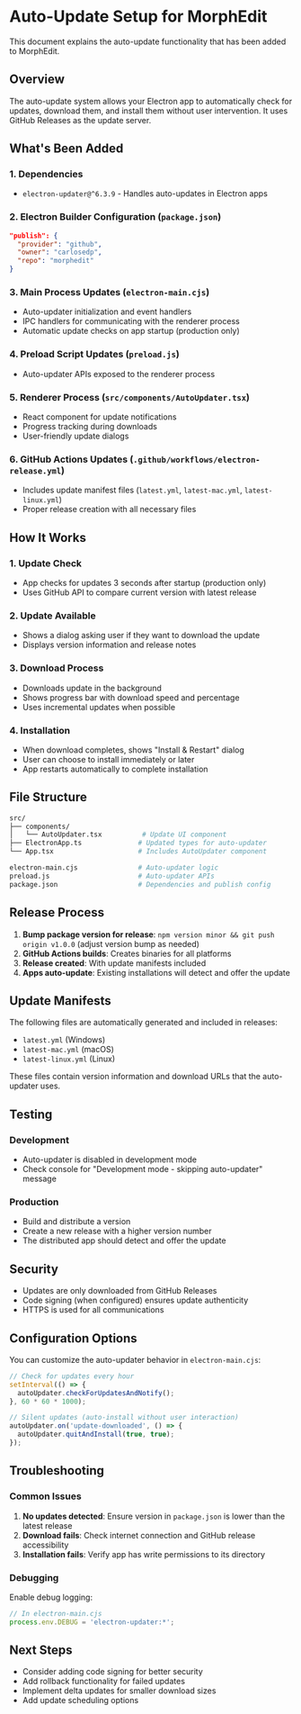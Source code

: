 # Auto-Update Setup for MorphEdit

This document explains the auto-update functionality that has been added to MorphEdit.

## Overview

The auto-update system allows your Electron app to automatically check for updates, download them, and install them without user intervention. It uses GitHub Releases as the update server.

## What's Been Added

### 1. **Dependencies**

- `electron-updater@^6.3.9` - Handles auto-updates in Electron apps

### 2. **Electron Builder Configuration** (`package.json`)

```json
"publish": {
  "provider": "github",
  "owner": "carlosedp",
  "repo": "morphedit"
}
```

### 3. **Main Process Updates** (`electron-main.cjs`)

- Auto-updater initialization and event handlers
- IPC handlers for communicating with the renderer process
- Automatic update checks on app startup (production only)

### 4. **Preload Script Updates** (`preload.js`)

- Auto-updater APIs exposed to the renderer process

### 5. **Renderer Process** (`src/components/AutoUpdater.tsx`)

- React component for update notifications
- Progress tracking during downloads
- User-friendly update dialogs

### 6. **GitHub Actions Updates** (`.github/workflows/electron-release.yml`)

- Includes update manifest files (`latest.yml`, `latest-mac.yml`, `latest-linux.yml`)
- Proper release creation with all necessary files

## How It Works

### 1. **Update Check**

- App checks for updates 3 seconds after startup (production only)
- Uses GitHub API to compare current version with latest release

### 2. **Update Available**

- Shows a dialog asking user if they want to download the update
- Displays version information and release notes

### 3. **Download Process**

- Downloads update in the background
- Shows progress bar with download speed and percentage
- Uses incremental updates when possible

### 4. **Installation**

- When download completes, shows "Install & Restart" dialog
- User can choose to install immediately or later
- App restarts automatically to complete installation

## File Structure

```sh
src/
├── components/
│   └── AutoUpdater.tsx          # Update UI component
├── ElectronApp.ts              # Updated types for auto-updater
└── App.tsx                     # Includes AutoUpdater component

electron-main.cjs               # Auto-updater logic
preload.js                      # Auto-updater APIs
package.json                    # Dependencies and publish config
```

## Release Process

1. **Bump package version for release**: `npm version minor && git push origin v1.0.0` (adjust version bump as needed)
2. **GitHub Actions builds**: Creates binaries for all platforms
3. **Release created**: With update manifests included
4. **Apps auto-update**: Existing installations will detect and offer the update

## Update Manifests

The following files are automatically generated and included in releases:

- `latest.yml` (Windows)
- `latest-mac.yml` (macOS)  
- `latest-linux.yml` (Linux)

These files contain version information and download URLs that the auto-updater uses.

## Testing

### Development

- Auto-updater is disabled in development mode
- Check console for "Development mode - skipping auto-updater" message

### Production

- Build and distribute a version
- Create a new release with a higher version number
- The distributed app should detect and offer the update

## Security

- Updates are only downloaded from GitHub Releases
- Code signing (when configured) ensures update authenticity
- HTTPS is used for all communications

## Configuration Options

You can customize the auto-updater behavior in `electron-main.cjs`:

```javascript
// Check for updates every hour
setInterval(() => {
  autoUpdater.checkForUpdatesAndNotify();
}, 60 * 60 * 1000);

// Silent updates (auto-install without user interaction)
autoUpdater.on('update-downloaded', () => {
  autoUpdater.quitAndInstall(true, true);
});
```

## Troubleshooting

### Common Issues

1. **No updates detected**: Ensure version in `package.json` is lower than the latest release
2. **Download fails**: Check internet connection and GitHub release accessibility
3. **Installation fails**: Verify app has write permissions to its directory

### Debugging

Enable debug logging:

```javascript
// In electron-main.cjs
process.env.DEBUG = 'electron-updater:*';
```

## Next Steps

- Consider adding code signing for better security
- Add rollback functionality for failed updates
- Implement delta updates for smaller download sizes
- Add update scheduling options
